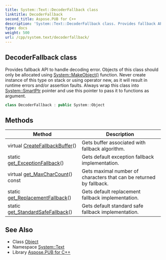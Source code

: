 ```yaml
---
title: System::Text::DecoderFallback class
linktitle: DecoderFallback
second_title: Aspose.PUB for C++
description: 'System::Text::DecoderFallback class. Provides fallback API to handle decoding error. Objects of this class should only be allocated using System::MakeObject() function. Never create instance of this type on stack or using operator new, as it will result in runtime errors and/or assertion faults. Always wrap this class into System::SmartPtr pointer and use this pointer to pass it to functions as argument in C++.'
type: docs
weight: 500
url: /cpp/system.text/decoderfallback/
---
```

## DecoderFallback class


Provides fallback API to handle decoding error. Objects of this class should only be allocated using [System::MakeObject()](../../system/makeobject/) function. Never create instance of this type on stack or using operator new, as it will result in runtime errors and/or assertion faults. Always wrap this class into [System::SmartPtr](../../system/smartptr/) pointer and use this pointer to pass it to functions as argument.

```cpp
class DecoderFallback : public System::Object
```

## Methods

| Method | Description |
| --- | --- |
| virtual [CreateFallbackBuffer](./createfallbackbuffer/)() | Gets buffer associated with fallback algorithm. |
| static [get_ExceptionFallback](./get_exceptionfallback/)() | Gets default exception fallback implementation. |
| virtual [get_MaxCharCount](./get_maxcharcount/)() const | Gets maximal number of characters that can be returned by fallback. |
| static [get_ReplacementFallback](./get_replacementfallback/)() | Gets default replacement fallback implementation. |
| static [get_StandardSafeFallback](./get_standardsafefallback/)() | Gets default standard safe fallback implementation. |
## See Also

* Class [Object](../../system/object/)
* Namespace [System::Text](../)
* Library [Aspose.PUB for C++](../../)
